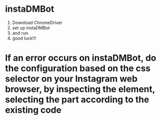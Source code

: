 # instaDMBot
1. Download ChromeDriver 
2. set up instaDMBot
3. and run. 
4. good luck!!!


# If an error occurs on instaDMBot, do the configuration based on the css selector on your Instagram web browser, by inspecting the element, selecting the part according to the existing code
